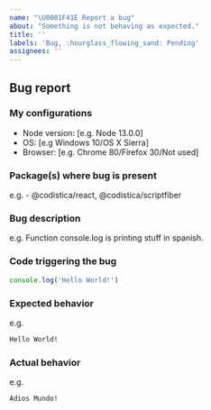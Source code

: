 ```yaml
---
name: "\U0001F41E Report a bug"
about: "Something is not behaving as expected."
title: ''
labels: 'Bug, :hourglass_flowing_sand: Pending'
assignees: ''
---
```


## Bug report

### My configurations
* Node version: [e.g. Node 13.0.0]
* OS: [e.g Windows 10/OS X Sierra]
* Browser: [e.g. Chrome 80/Firefox 30/Not used]

### Package(s) where bug is present
e.g. - @codistica/react, @codistica/scriptfiber

### Bug description
e.g. Function console.log is printing stuff in spanish.

### Code triggering the bug
```js
console.log('Hello World!')
```

### Expected behavior
e.g.
```bash
Hello World!
```

### Actual behavior
e.g.
```Bash
Adios Mundo!
```
